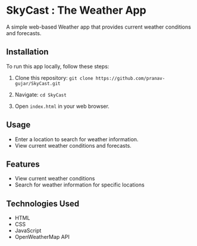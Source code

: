# SkyCast : The Weather App

A simple web-based Weather app that provides current weather conditions and forecasts.

## Installation

To run this app locally, follow these steps:

1. Clone this repository:
 `git clone https://github.com/pranav-gujar/SkyCast.git`


2. Navigate:
 `cd SkyCast`


3. Open `index.html` in your web browser.

## Usage

- Enter a location to search for weather information.
- View current weather conditions and forecasts.

## Features

- View current weather conditions
- Search for weather information for specific locations

## Technologies Used

- HTML
- CSS
- JavaScript
- OpenWeatherMap API
